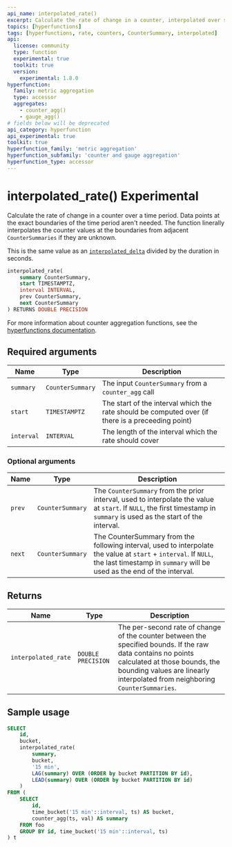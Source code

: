```yaml
---
api_name: interpolated_rate()
excerpt: Calculate the rate of change in a counter, interpolated over some time period
topics: [hyperfunctions]
tags: [hyperfunctions, rate, counters, CounterSummary, interpolated]
api:
  license: community
  type: function
  experimental: true
  toolkit: true
  version:
    experimental: 1.8.0
hyperfunction:
  family: metric aggregation
  type: accessor
  aggregates:
    - counter_agg()
    - gauge_agg()
# fields below will be deprecated
api_category: hyperfunction
api_experimental: true
toolkit: true
hyperfunction_family: 'metric aggregation'
hyperfunction_subfamily: 'counter and gauge aggregation'
hyperfunction_type: accessor
---
```


# interpolated_rate() <tag type="toolkit" content="Toolkit" /><tag type="experimental-toolkit">Experimental</tag>

Calculate the rate of change in a counter over a time period. Data points at the exact
boundaries of the time period aren't needed. The function linerally interpolates the
counter values at the boundaries from adjacent `CounterSummaries` if they are unknown.

This is the same value as an
[`interpolated_delta`][interpolated_delta] divided by the duration in seconds.

```sql
interpolated_rate(
    summary CounterSummary,
    start TIMESTAMPTZ,
    interval INTERVAL,
    prev CounterSummary,
    next CounterSummary
) RETURNS DOUBLE PRECISION
```

For more information about counter aggregation functions, see the
[hyperfunctions documentation][hyperfunctions-counter-agg].

## Required arguments

|Name|Type|Description|
|-|-|-|
|`summary`|`CounterSummary`|The input `CounterSummary` from a `counter_agg` call|
|`start`|`TIMESTAMPTZ`|The start of the interval which the rate should be computed over (if there is a preceeding point)|
|`interval`|`INTERVAL`|The length of the interval which the rate should cover|

### Optional arguments

|Name|Type|Description|
|-|-|-|
|`prev`|`CounterSummary`|The `CounterSummary` from the prior interval, used to interpolate the value at `start`. If `NULL`, the first timestamp in `summary` is used as the start of the interval.|
|`next`|`CounterSummary`|The CounterSummary from the following interval, used to interpolate the value at `start` + `interval`. If `NULL`, the last timestamp in `summary` will be used as the end of the interval.|

## Returns

|Name|Type|Description|
|-|-|-|
|`interpolated_rate`|`DOUBLE PRECISION`|The per-second rate of change of the counter between the specified bounds. If the raw data contains no points calculated at those bounds, the bounding values are linearly interpolated from neighboring `CounterSummaries`.|

## Sample usage

```sql
SELECT
    id,
    bucket,
    interpolated_rate(
        summary,
        bucket,
        '15 min',
        LAG(summary) OVER (ORDER by bucket PARTITION BY id),
        LEAD(summary) OVER (ORDER by bucket PARTITION BY id)
    )
FROM (
    SELECT
        id,
        time_bucket('15 min'::interval, ts) AS bucket,
        counter_agg(ts, val) AS summary
    FROM foo
    GROUP BY id, time_bucket('15 min'::interval, ts)
) t
```

[interpolated_delta]: /api/:currentVersion:/hyperfunctions/counter_aggs/
[hyperfunctions-counter-agg]: /timescaledb/:currentVersion:/how-to-guides/hyperfunctions/counter-aggregation/
